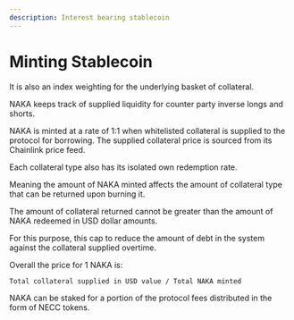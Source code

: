 ```yaml
---
description: Interest bearing stablecoin
---
```


# Minting Stablecoin

It is also an index weighting for the underlying basket of collateral.

NAKA keeps track of supplied liquidity for counter party inverse longs and shorts.

NAKA is minted at a rate of 1:1 when whitelisted collateral is supplied to the protocol for borrowing. The supplied collateral price is sourced from its Chainlink price feed.

Each collateral type also has its isolated own redemption rate.

Meaning the amount of NAKA minted affects the amount of collateral type that can be returned upon burning it.

The amount of collateral returned cannot be greater than the amount of NAKA redeemed in USD dollar amounts.

For this purpose, this cap to reduce the amount of debt in the system against the collateral supplied overtime.

Overall the price for 1 NAKA is:

`Total collateral supplied in USD value / Total NAKA minted`

NAKA can be staked for a portion of the protocol fees distributed in the form of NECC tokens.
